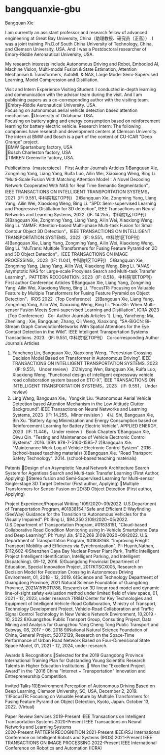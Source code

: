 # bangquanxie-gbu
Bangquan Xie
	
I am currently an assistant professor and research fellow of advanced engineering at Great Bay University, China（助理教授、研究员（正高））.  I was a joint training Ph.D.of South China University of Technology, China, and Clemson University, USA. And I was a Postdoctoral researcher of Embry-Riddle Aeronautical University, USA. 

My research interests include Autonomous Driving and Robot, Embodied AI, Machine Vision, Multi-modal Fusion & State Estimation, Attention Mechanism & Transformers, AutoML & NAS, Large Model Semi-Supervised Learning, Model Compression and Distillation.

Visit and Intern Experience
Visiting Student: I conducted in-depth learning and communication with the advisor team during the visit. And I am publishing papers as a co-corresponding author with the visiting team.
Embry-Riddle Aeronautical University. USA.                                                                                            
Focusing on autonomous aerial vehicle detection based attention mechanism.
University of Oklahoma. USA.                                                                               
Focusing on battery aging and energy consumption based on reinforcement learning for battery electric vehicle.
Research Intern: The following companies have research and development centers at Clemson University. The intern at BMW and Bosch is a part of the content of CU-ICAR "Deep Orange" project.	
BMW Spartanburg factory, USA                                                                               
Bosch Charleston factory, USA                                                                                   
TIMKEN Greenville factory, USA.        
                                                                
Publications（masterpiece）
First Author Journals Articles
1)Bangquan Xie, Zongming Yang, Liang Yang, Ruifa Luo, Ailin Wei, Xiaoxiong Weng, Bing Li. “Multi-Scale Fusion With Matching Attention Model：A Novel Decoding Network Cooperated With NAS for Real Time Semantic Segmentation”，IEEE TRANSACTIONS ON INTELLIGENT TRANSPORTATION SYSTEMS，2021（IF: 9.551, 中科院1区TOP刊）
2)Bangquan Xie, Zongming Yang, Liang Yang, Ailin Wei, Xiaoxiong Weng, Bing Li. “SPD: Semi-supervised Learning and Progressive Distillation for 3D detection”, IEEE Transactions on Neural Networks and Learning Systems, 2022（IF: 14.255，中科院1区TOP刊）
3)Bangquan Xie, Zongming Yang, Liang Yang, Ailin Wei, Xiaoxiong Weng, Bing Li. “AMMF: Attention-based Multi-phase Multi-task Fusion for Small Contour Object 3D Detection”，IEEE TRANSACTIONS ON INTELLIGENT TRANSPORTATION SYSTEMS，2022（IF: 9.551，中科院1区TOP刊） 
4)Bangquan Xie, Liang Yang, Zongming Yang, Ailin Wei, Xiaoxiong Weng, Bing Li. “MuTrans: Multiple Transformers for Fusing Feature Pyramid on 2D and 3D Object Detection”，IEEE TRANSACTIONS ON IMAGE PROCESSING，2023（IF: 11.041, 中科院1区TOP刊）
5)Bangquan Xie, Zongming Yang, Liang Yang, Ailin Wei, Xiaoxiong Weng, Bing Li. “ANAS: Asymptotic NAS for Large-scale Proxyless Search and Multi-task Transfer Learning”，PATTERN RECOGNITION, 2023（IF: 8.518，中科院1区TOP刊）
First author Conference Articles
1)Bangquan Xie, Liang Yang, Zongming Yang, Ailin Wei, Xiaoxiong Weng, Bing Li. “FocusTR: Focusing on Valuable Feature by Multiple Transformers for Fusing Feature Pyramid on Object Detection”，IROS 2022（Top Conference）
2)Bangquan Xie, Liang Yang, Zongming Yang, Ailin Wei, Xiaoxiong Weng, Bing Li. “FourStr: When Multi-sensor Fusion Meets Semi-supervised Learning and Distillation”, ICRA 2023（Top Conference）
Co- Author Journals Articles
1）Ling, Yancheng; Ma, Zhenliang ; Xie, Bangquan; Zhang, Qi; Weng, Xiaoxiong. “SA-BiGCN: Bi-Stream Graph ConvolutionNetworks With Spatial Attentions for the Eye Contact Detection in the Wild”. IEEE Intelligent Transportation Systems Transactions. 2023 （IF: 9.551, 中科院1区TOP刊）
Co-corresponding Author Journals Articles
1) Yancheng Lin, Bangquan Xie, Xiaoxiong Weng. “Pedestrian Crossing Decision Model Based on Transformer in Autonomous Driving”. IEEE TRANSACTIONS ON INTELLIGENT TRANSPORTATION SYSTEMS. 2023 （IF: 9.551， Under review）
2)Zhiyong Wen, Bangquan Xie, Ruifa Luo, Xiaoxiong Weng. “Functional design of intelligent expressway vehicle road collaboration system based on ETC-X”, IEEE TRANSACTIONS ON INTELLIGENT TRANSPORTATION SYSTEMS，2023 （IF: 9.551， Under review）
3) Ling Wang, Bangquan Xie，Yongxin Liu. “Autonomous Aerial Vehicle Detection based Attention Mechanism in the Low Altitude Clutter Background”. IEEE Transactions on Neural Networks and Learning Systems, 2023（IF: 14.255，Minor revision ）
4)J. Shi, Bangquan Xie, Bin Xu. “Battery Aging Minimization and Energy Consumption based on Reinforcement Learning for Battery Electric Vehicle”. APPLIED ENERGY, 2023（IF: 11.446， Under review ）
Book Chapters
1)Bangquan Xie, Qiwu Qin. "Testing and Maintenance of Vehicle Electronic Control Systems" .2016. ISBN 978-7-5160-1595-7
2)Bangquan Xie. "Maintenance Work Log of Vehicle Electronic Control System". 2016. (school-based teaching materials)
3)Bangquan Xie. "Road Transport Safety Technology". 2014. (school-based teaching materials)

Patents
Design of an Asymptotic Neural Network Architecture Search System for Agentless Search and Multi-task Transfer Learning (First Author, Applying)
Stereo fusion and Semi-Supervised Learning for Multi-sensor Single-stage 3D Target Detector (First author, Applying)
Multiple Transformers for Sensor Fusion on  2D/3D Object Detection (First author, Applying)

Project Experience/Proposal Writing
1)09/2020~09/2022. U.S.Department of Transportation Program, #01838154,"Safe and Efficient E-Wayfinding (SeeWay) Guidance for the Transition to Autonomous Vehicles for the Visually Impaired".  PI: Bing Li, $94,350
2)09/2020~05/2022. U.S.Department of Transportation Program, #01838151, "Cloud-based Collaborative Road Condition Monitoring using In-Vehicle  Smartphone Data and Deep Learning". PI: Yunyi Jia, $102,269
3)09/2020~09/2022. U.S. Department of Transportation Program, #01838168. "Improving Freight Transport Mobility and Efficiency via Synchronization". PI: Huynh,Nathan, $112,602
4)Shenzhen Daya Bay Nuclear Power Plant Park, Traffic Intelligent Project (Intelligent Identification, Intelligent Parking, and Intelligent Dispatching). 09-12, 2016.
5)Guangdong Provincial Department of Education, Special Innovation Project, 2017KTSCX005, Research on Decision Model for Pedestrian Crossing in Autonomous Driving Environment, 01, 2018 - 12, 2019.
6)Science and Technology Department of Guangdong Province, 2021 Natural Science Foundation of Guangdong Province, 2021A1515011788, Research on 3D linear road model and dynamic line-of-sight safety evaluation method under limited field of view space, 01, 2021 - 12, 2023, under research
7)R&D Center for Key Technologies and Equipment of Intelligent Vehicle-Road Collaboration, Ministry of Transport, Technology Development Project, Vehicle-Road Collaboration and Traffic Signal Control Technology in New Vehicle Network Environment, 10,2019 - 10, 2022
8)Guangzhou Public Transport Group, Consulting Project, Data Mining and Analysis for Guangzhou Yang Cheng Tong Public Transport and Subway, 06, 2017 - 06, 2018
9)National Natural Science Foundation of China, General Project, 52072129, Research on the Space-Time Performance of Urban Road Network Based on Four-Dimensional State Space Model, 01, 2021 - 12, 2024, under research.

Awards & Recognitions
Selected for the 2019 Guangdong Province International Training Plan for Outstanding Young Scientific Research Talents in Higher Education Institutions.
 Won the "Excellent Project Award" in the "2016 China "Internet + Transportation" Innovation and Entrepreneurship Competition.

Invited Talks
10)Environment Perception of Autonomous Driving Based on Deep Learning, Clemson University, SC, USA, December 2, 2019.
11)FocusTR: Focusing on Valuable Feature by Multiple Transformers for Fusing Feature Pyramid on Object Detection, Kyoto, Japan. October 13, 2022. (Virtual)

Paper Review Services
2019-Present     IEEE Transactions on Intelligent Transportation Systems
2020-Present     IEEE Transactions on Neural Networks and Learning Systems                
2020-Present     PATTERN RECOGNITION
2021-Present     IEEE/RSJ International Conference on Intelligent Robots and Systems (IROS)
2021-Present     IEEE TRANSACTIONS ON IMAGE PROCESSING
2022-Present     IEEE International Conference on Robotics and Automation (ICRA)       
